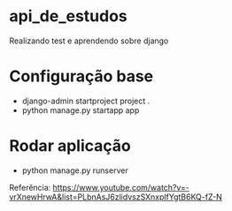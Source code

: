 # api_de_estudos

Realizando test e aprendendo sobre django

# Configuração base 
- django-admin startproject project .
- python manage.py startapp app

# Rodar aplicação
- python manage.py runserver



Referência: https://www.youtube.com/watch?v=-vrXnewHrwA&list=PLbnAsJ6zlidvszSXnxplfYgtB6KQ-fZ-N